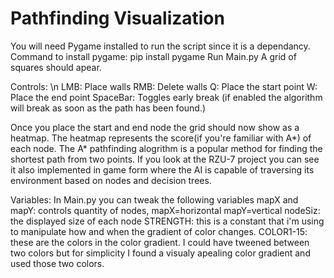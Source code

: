 # Pathfinding Visualization
 
You will need Pygame installed to run the script since it is a dependancy. 
Command to install pygame: pip install pygame
Run Main.py
A grid of squares should apear.

Controls: \n
LMB: Place walls
RMB: Delete walls
Q: Place the start point
W: Place the end point
SpaceBar: Toggles early break (if enabled the algorithm will break as soon as the path has been found.)

Once you place the start and end node the grid should now show as a heatmap. The heatmap represents the score(if you're familiar with A*) of each node. The A* pathfinding alogrithm is a popular method for finding the shortest path from two points. If you look at the RZU-7 project you can see it also implemented in game form where the AI is capable of traversing its environment based on nodes and decision trees.


Variables:
In Main.py you can tweak the following variables
mapX and mapY: controls quantity of nodes, mapX=horizontal mapY=vertical
nodeSiz: the displayed size of each node
STRENGTH: this is a constant that i'm using to manipulate how and when the gradient of color changes.
COLOR1-15: these are the colors in the color gradient. I could have tweened between two colors but for simplicity I found a visualy apealing color gradient and used those two colors.
